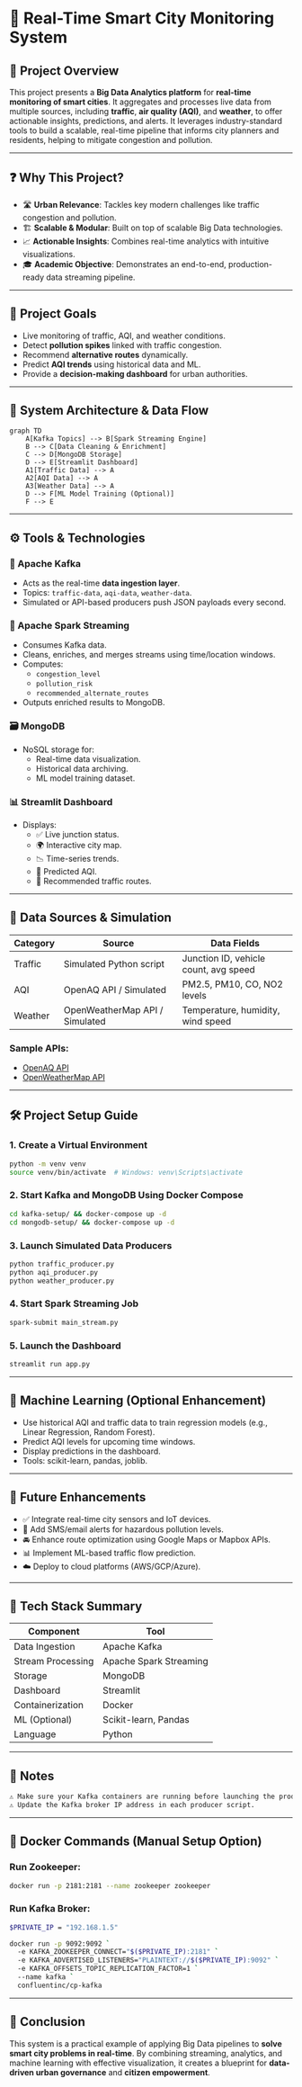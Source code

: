 # 🌆 Real-Time Smart City Monitoring System

## 🚀 Project Overview

This project presents a **Big Data Analytics platform** for **real-time monitoring of smart cities**. It aggregates and processes live data from multiple sources, including **traffic**, **air quality (AQI)**, and **weather**, to offer actionable insights, predictions, and alerts. It leverages industry-standard tools to build a scalable, real-time pipeline that informs city planners and residents, helping to mitigate congestion and pollution.

---

## ❓ Why This Project?

- 🛣️ **Urban Relevance**: Tackles key modern challenges like traffic congestion and pollution.
- 🏗️ **Scalable & Modular**: Built on top of scalable Big Data technologies.
- 📈 **Actionable Insights**: Combines real-time analytics with intuitive visualizations.
- 🎓 **Academic Objective**: Demonstrates an end-to-end, production-ready data streaming pipeline.

---

## 🎯 Project Goals

- Live monitoring of traffic, AQI, and weather conditions.
- Detect **pollution spikes** linked with traffic congestion.
- Recommend **alternative routes** dynamically.
- Predict **AQI trends** using historical data and ML.
- Provide a **decision-making dashboard** for urban authorities.

---

## 🧱 System Architecture & Data Flow

```mermaid
graph TD
    A[Kafka Topics] --> B[Spark Streaming Engine]
    B --> C[Data Cleaning & Enrichment]
    C --> D[MongoDB Storage]
    D --> E[Streamlit Dashboard]
    A1[Traffic Data] --> A
    A2[AQI Data] --> A
    A3[Weather Data] --> A
    D --> F[ML Model Training (Optional)]
    F --> E
```

---

## ⚙️ Tools & Technologies

### 🔁 Apache Kafka
- Acts as the real-time **data ingestion layer**.
- Topics: `traffic-data`, `aqi-data`, `weather-data`.
- Simulated or API-based producers push JSON payloads every second.

### 🔄 Apache Spark Streaming
- Consumes Kafka data.
- Cleans, enriches, and merges streams using time/location windows.
- Computes:
  - `congestion_level`
  - `pollution_risk`
  - `recommended_alternate_routes`
- Outputs enriched results to MongoDB.

### 🗃️ MongoDB
- NoSQL storage for:
  - Real-time data visualization.
  - Historical data archiving.
  - ML model training dataset.

### 📊 Streamlit Dashboard
- Displays:
  - ✅ Live junction status.
  - 🌍 Interactive city map.
  - 📉 Time-series trends.
  - 🔮 Predicted AQI.
  - 🧭 Recommended traffic routes.

---

## 📡 Data Sources & Simulation

| Category | Source                         | Data Fields                               |
|----------|----------------------------------|--------------------------------------------|
| Traffic  | Simulated Python script         | Junction ID, vehicle count, avg speed     |
| AQI      | OpenAQ API / Simulated          | PM2.5, PM10, CO, NO2 levels               |
| Weather  | OpenWeatherMap API / Simulated  | Temperature, humidity, wind speed        |

### Sample APIs:
- [OpenAQ API](https://docs.openaq.org/)
- [OpenWeatherMap API](https://openweathermap.org/api)

---

## 🛠️ Project Setup Guide

### 1. Create a Virtual Environment
```bash
python -m venv venv
source venv/bin/activate  # Windows: venv\Scripts\activate
```

### 2. Start Kafka and MongoDB Using Docker Compose
```bash
cd kafka-setup/ && docker-compose up -d
cd mongodb-setup/ && docker-compose up -d
```

### 3. Launch Simulated Data Producers
```bash
python traffic_producer.py
python aqi_producer.py
python weather_producer.py
```

### 4. Start Spark Streaming Job
```bash
spark-submit main_stream.py
```

### 5. Launch the Dashboard
```bash
streamlit run app.py
```

---

## 🔬 Machine Learning (Optional Enhancement)
- Use historical AQI and traffic data to train regression models (e.g., Linear Regression, Random Forest).
- Predict AQI levels for upcoming time windows.
- Display predictions in the dashboard.
- Tools: scikit-learn, pandas, joblib.

---

## 🌱 Future Enhancements

- ✅ Integrate real-time city sensors and IoT devices.
- 📩 Add SMS/email alerts for hazardous pollution levels.
- 🚘 Enhance route optimization using Google Maps or Mapbox APIs.
- 📊 Implement ML-based traffic flow prediction.
- ☁️ Deploy to cloud platforms (AWS/GCP/Azure).

---

## 📌 Tech Stack Summary

| Component         | Tool                      |
|------------------|---------------------------|
| Data Ingestion    | Apache Kafka              |
| Stream Processing | Apache Spark Streaming    |
| Storage           | MongoDB                   |
| Dashboard         | Streamlit                 |
| Containerization  | Docker                    |
| ML (Optional)     | Scikit-learn, Pandas      |
| Language          | Python                    |

---

## 📝 Notes

```bash
⚠️ Make sure your Kafka containers are running before launching the producers.
⚠️ Update the Kafka broker IP address in each producer script.
```

---

## 🐳 Docker Commands (Manual Setup Option)

### Run Zookeeper:
```bash
docker run -p 2181:2181 --name zookeeper zookeeper
```

### Run Kafka Broker:
```bash
$PRIVATE_IP = "192.168.1.5"

docker run -p 9092:9092 `
  -e KAFKA_ZOOKEEPER_CONNECT="$($PRIVATE_IP):2181" `
  -e KAFKA_ADVERTISED_LISTENERS="PLAINTEXT://$($PRIVATE_IP):9092" `
  -e KAFKA_OFFSETS_TOPIC_REPLICATION_FACTOR=1 `
  --name kafka `
  confluentinc/cp-kafka


```

---

## 🏁 Conclusion

This system is a practical example of applying Big Data pipelines to **solve smart city problems in real-time**. By combining streaming, analytics, and machine learning with effective visualization, it creates a blueprint for **data-driven urban governance** and **citizen empowerment**.


